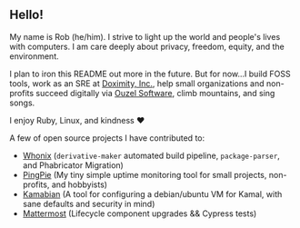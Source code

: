 ## Hello!

My name is Rob (he/him). I strive to light up the world and people's lives with computers. I am care deeply about privacy, freedom, equity, and the environment.

I plan to iron this README out more in the future. But for now...I build FOSS tools, work as an SRE at [Doximity, Inc.](https://github.com/doximity), help small organizations and non-profits succeed digitally via [Ouzel Software](https://ouzelsoftware.com), climb mountains, and sing songs.

I enjoy Ruby, Linux, and kindness ❤️

A few of open source projects I have contributed to:
- [Whonix](https://whonix.org) (`derivative-maker` automated build pipeline, `package-parser`, and Phabricator Migration)
- [PingPie](https://github.com/Mycobee/pingpie) (My tiny simple uptime monitoring tool for small projects, non-profits, and hobbyists)
- [Kamabian](https://github.com/Mycobee/kamabian) (A tool for configuring a debian/ubuntu VM for Kamal, with sane defaults and security in mind)
- [Mattermost](https://mattermost.com) (Lifecycle component upgrades && Cypress tests)
<!--
**Mycobee/mycobee** is a ✨ _special_ ✨ repository because its `README.md` (this file) appears on your GitHub profile.

Here are some ideas to get you started:

- 🔭 I’m currently working on ...
- 🌱 I’m currently learning ...
- 👯 I’m looking to collaborate on ...
- 🤔 I’m looking for help with ...
- 💬 Ask me about ...
- 📫 How to reach me: ...
- 😄 Pronouns: ...
- ⚡ Fun fact: ...
-->
